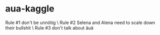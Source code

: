# aua-kaggle

Rule #1 don't be unnötig \\
Rule #2 Selena and Alena need to scale down their bullshit \\
Rule #3 don't talk about äuä
